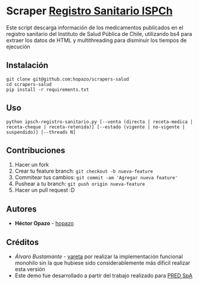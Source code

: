 # Scraper [Registro Sanitario ISPCh](http://registrosanitario.ispch.gob.cl/)
Este script descarga información de los medicamentos publicados en el registro sanitario del Instituto de Salud Pública de Chile, utilizando bs4 para extraer los datos de HTML y multithreading para disminuir los tiempos de ejecución

## Instalación

```
git clone git@github.com:hopazo/scrapers-salud
cd scrapers-salud
pip install -r requirements.txt
```

## Uso

```
python ipsch-registro-sanitario.py [--venta (directa | receta-medica | receta-cheque | receta-retenida)] [--estado (vigente | no-vigente | suspendido)] [--threads N]
```

## Contribuciones
1. Hacer un fork
2. Crear tu feature branch: `git checkout -b nueva-feature`
3. Commitear tus cambios: `git commit -am 'Agregar nueva feature'`
4. Pushear a tu branch: `git push origin nueva-feature`
5. Hacer un pull request :D

## Autores
* **Héctor Opazo** - [hopazo](https://github.com/hopazo)

## Créditos
* *Álvaro Bustamante* - [vareta](https://github.com/Vareta) por realizar la implementación funcional monohilo sin la que hubiese sido considerablemente más dificil realizar esta versión
* Este demo fue desarrollado a partir del trabajo realizado para [PRED SpA](http://www.pred.cl)
